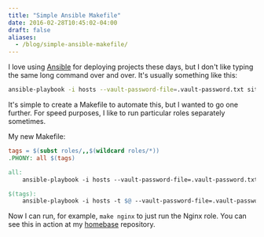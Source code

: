 ```yaml
---
title: "Simple Ansible Makefile"
date: 2016-02-28T10:45:02-04:00
draft: false
aliases:
  - /blog/simple-ansible-makefile/
---
```


I love using [Ansible][] for deploying projects these days, but I don't like typing the same long command over and over. It's usually something like this:

```sh
ansible-playbook -i hosts --vault-password-file=.vault-password.txt site.yml
```

It's simple to create a Makefile to automate this, but I wanted to go one further. For speed purposes, I like to run particular roles separately sometimes.

My new Makefile:

```Makefile
tags = $(subst roles/,,$(wildcard roles/*))
.PHONY: all $(tags)

all:
	ansible-playbook -i hosts --vault-password-file=.vault-password.txt site.yml

$(tags):
	ansible-playbook -i hosts -t $@ --vault-password-file=.vault-password.txt site.yml
```

Now I can run, for example, `make nginx` to just run the Nginx role. You can see this in action at my [homebase](https://github.com/cndreisbach/homebase/) repository.

[Ansible]: https://docs.ansible.com/ansible/index.html
